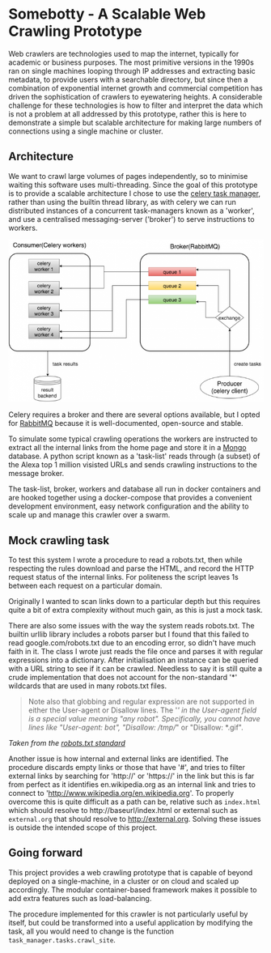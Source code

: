 # Somebotty - A Scalable Web Crawling Prototype

Web crawlers are technologies used to map the internet, typically for academic or business purposes. The most primitive versions in the 1990s ran on single machines looping through IP addresses and extracting basic metadata, to provide users with a searchable directory, but since then a combination of exponential internet growth and commercial competition has driven the sophistication of crawlers to eyewatering heights. A considerable challenge for these technologies is how to filter and interpret the data which is not a problem at all addressed by this prototype, rather this is here to demonstrate a simple but scalable architecture for making large numbers of connections using a single machine or cluster.

## Architecture
We want to crawl large volumes of pages independently, so to minimise waiting this software uses multi-threading. Since the goal of this prototype is to provide a scalable architecture I chose to use the [celery task manager](http://www.celeryproject.org/), rather than using the builtin thread library, as with celery we can run distributed instances of a concurrent task-managers known as a 'worker', and use a centralised messaging-server ('broker') to serve instructions to workers.

![Schematic](images/schematic.png)

Celery requires a broker and there are several options available, but I opted for [RabbitMQ](https://www.rabbitmq.com) because it is well-documented, open-source and stable.

To simulate some typical crawling operations the workers are instructed to extract all the internal links from the home page and store it in a [Mongo ](https://www.mongodb.com/) database. A python script known as a 'task-list' reads through (a subset) of the Alexa top 1 million visisted URLs and sends crawling instructions to the message broker.

The task-list, broker, workers and database all run in docker containers and are hooked together using a docker-compose that provides a convenient development environment, easy network configuration and the ability to scale up and manage this crawler over a swarm.

## Mock crawling task
To test this system I wrote a procedure to read a robots.txt, then while respecting the rules download and parse the HTML, and record the HTTP  request status of the internal links. For politeness the script leaves 1s between each request on a particular domain.

Originally I wanted to scan links down to a particular depth but this requires quite a bit of extra complexity without much gain, as this is just a mock task.

There are also some issues with the way the system reads robots.txt. The 
builtin urllib library includes a robots parser but I found that this failed to read google.com/robots.txt due to an encoding error, so didn't have much faith in it. The class I wrote just reads the file once and parses it with regular expressions into a dictionary. After initialisation an instance can be queried with a URL string to see if it can be crawled. Needless to say it is still quite a crude implementation that does not account for the non-standard '*' wildcards that are used in many robots.txt files.

> Note also that globbing and regular expression are not supported in either the User-agent or Disallow lines. The '*' in the User-agent field is a special value meaning "any robot". Specifically, you cannot have lines like "User-agent: *bot*", "Disallow: /tmp/*" or "Disallow: *.gif". 

*Taken from the [robots.txt standard](http://www.robotstxt.org/robotstxt.html)*

Another issue is how internal and external links are identified. The procedure discards empty links or those that have '#', and tries to filter external links by searching for 'http://' or 'https://' in the link but this is far from perfect as it identifies en.wikipedia.org as an internal link and tries to connect to 'http://www.wikipedia.org/en.wikipedia.org'. To properly overcome this is quite difficult as a path can be, relative such as `index.html` which should resolve to http://baseurl/index.html or external such as `external.org` that should resolve to http://external.org. Solving these issues is outside the intended scope of this project.

## Going forward

This project provides a web crawling prototype that is capable of beyond deployed on a single-machine, in a cluster or on cloud and scaled up accordingly. The modular container-based framework makes it possible to add extra features such as load-balancing.

The procedure implemented for this crawler is not particularly useful by itself, but could be transformed into a useful application by modifying the task, all you would need to change is the function `task_manager.tasks.crawl_site`.
